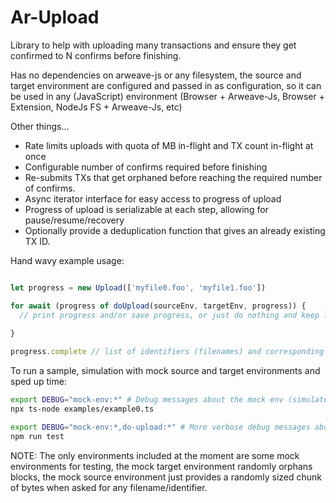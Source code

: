 Ar-Upload
=========

Library to help with uploading many transactions and ensure they get confirmed to N confirms
before finishing.

Has no dependencies on arweave-js or any filesystem, the source and target environment
are configured and passed in as configuration, so it can be used in any (JavaScript)
environment (Browser + Arweave-Js, Browser + Extension, NodeJs FS + Arweave-Js, etc)

Other things...

- Rate limits uploads with quota of MB in-flight and TX count in-flight at once
- Configurable number of confirms required before finishing
- Re-submits TXs that get orphaned before reaching the required number of confirms.
- Async iterator interface for easy access to progress of upload
- Progress of upload is serializable at each step, allowing for pause/resume/recovery
- Optionally provide a deduplication function that gives an already existing TX ID.

Hand wavy example usage:

```typescript

let progress = new Upload(['myfile0.foo', 'myfile1.foo'])

for await (progress of doUpload(sourceEnv, targetEnv, progress)) {
  // print progress and/or save progress, or just do nothing and keep looping until we are done.
  
}

progress.complete // list of identifiers (filenames) and corresponding txids, that have required number of confirms

```

To run a sample, simulation with mock source and target environments and sped up time:

```bash
export DEBUG="mock-env:*" # Debug messages about the mock env (simulated orphaned blocks)
npx ts-node examples/example0.ts

```

```bash
export DEBUG="mock-env:*,do-upload:*" # More verbose debug messages about the queing & progress too.
npm run test
```

NOTE: The only environments included at the moment are some mock environments for testing, the mock target environment randomly orphans blocks, the mock source environment just provides a randomly sized chunk of bytes
when asked for any filename/identifier.

